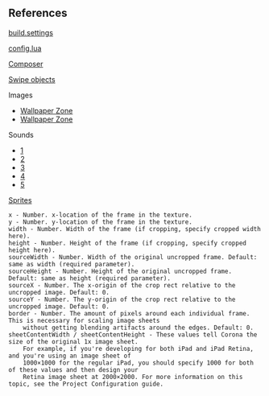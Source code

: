 ## References

[build.settings](https://docs.coronalabs.com/guide/distribution/buildSettings/index.html)

[config.lua](https://docs.coronalabs.com/guide/basics/configSettings/index.html)

[Composer](https://docs.coronalabs.com/daily/guide/system/composer/index.html)

[Swipe objects](https://coronalabs.com/blog/2014/09/16/tutorial-swiping-an-object-to-fixed-points/)

Images

- [Wallpaper Zone](http://wallpaper.zone/night-background-images)
- [Wallpaper Zone](https://www.google.com.br/search?q=runner+time+cartoon+background&espv=2&biw=1280&bih=650&source=lnms&tbm=isch&sa=X&ved=0ahUKEwin4rPkzN3MAhVGQCYKHdEAAvAQ_AUIBigB#tbm=isch&tbs=rimg%3ACeiw0kkxF9OfIjjXa_1pFWuIEp9d5IMgni2AiPeo3lSGBTYGEZ5i2WK48CVDDN1KTaST3K9gOhOQXz0q9eTTkgx0D0yoSCddr-kVa4gSnEfSTUpheNxIwKhIJ13kgyCeLYCIR9SRiQgn14f8qEgk96jeVIYFNgRFLHyl2egdxUioSCYRnmLZYrjwJERoAxlW9ayhxKhIJUMM3UpNpJPcRbGoIU6CPrMkqEgkr2A6E5BfPShFf7MjFRPlAJioSCb15NOSDHQPTEf7j_1H4gNDNZ&q=time%20cartoon%20background&imgrc=K9gOhOQXz0oPAM%3A)

Sounds

- [1](http://free-loops.com/8595-lyrical-battle.html)
- [2](http://www.freesound.org/)
- [3](https://www.youtube.com/watch?v=_GRW6N8N5bs)
- [4](http://freemusicarchive.org/music/BoxCat_Games/)
- [5](http://www.playonloop.com/2015-music-loops/time-attack/)

[Sprites](https://docs.coronalabs.com/api/library/graphics/newImageSheet.html)

```
x - Number. x-location of the frame in the texture.
y - Number. y-location of the frame in the texture.
width - Number. Width of the frame (if cropping, specify cropped width here).
height - Number. Height of the frame (if cropping, specify cropped height here).
sourceWidth - Number. Width of the original uncropped frame. Default: same as width (required parameter).
sourceHeight - Number. Height of the original uncropped frame. Default: same as height (required parameter).
sourceX - Number. The x-origin of the crop rect relative to the uncropped image. Default: 0.
sourceY - Number. The y-origin of the crop rect relative to the uncropped image. Default: 0.
border - Number. The amount of pixels around each individual frame. This is necessary for scaling image sheets
    without getting blending artifacts around the edges. Default: 0.
sheetContentWidth / sheetContentHeight - These values tell Corona the size of the original 1x image sheet.
    For example, if you're developing for both iPad and iPad Retina, and you're using an image sheet of
    1000×1000 for the regular iPad, you should specify 1000 for both of these values and then design your
    Retina image sheet at 2000×2000. For more information on this topic, see the Project Configuration guide.
```